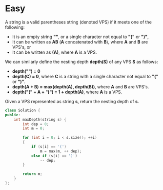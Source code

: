 # Easy

A string is a valid parentheses string (denoted VPS) if it meets one of the following:

- It is an empty string **""**, or a single character not equal to **"("** or **")"**,
- It can be written as **AB** (**A** concatenated with **B**), where **A** and **B** are VPS's, or
- It can be written as **(A)**, where **A** is a VPS.

We can similarly define the nesting depth **depth(S)** of any VPS **S** as follows:

- **depth("") = 0**
- **depth(C) = 0**, where **C** is a string with a single character not equal to **"("** or **")"**.
- **depth(A + B) = max(depth(A), depth(B))**, where **A** and **B** are VPS's.
- **depth("(" + A + ")") = 1 + depth(A)**, where **A** is a VPS.

Given a VPS represented as string **s**, return the nesting depth of **s**.

```cpp
class Solution {
public:
    int maxDepth(string s) {
        int dep = 0;
        int m = 0;
        
        for (int i = 0; i < s.size(); ++i)
        {
            if (s[i] == '(')
                m = max(m, ++ dep);
            else if (s[i] == ')')
                -- dep;
        }
        
        return m;
    }
};
```
